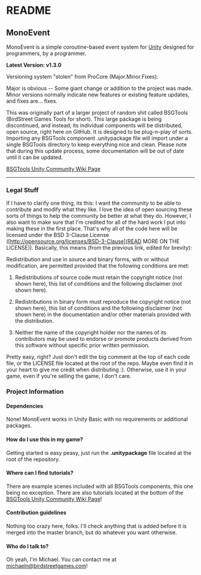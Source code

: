 # README #

## MonoEvent ##

MonoEvent is a simple coroutine-based event system for [Unity](http://unity3d.com/) designed for programmers, by a programmer.

**Latest Version: v1.3.0**

Versioning system "stolen" from ProCore (Major.Minor.Fixes):

Major is obvious -- Some giant change or addition to the project was made. Minor versions normally indicate new features or existing feature updates, and fixes are... fixes.

This was originally part of a larger project of random shit called BSGTools (BirdStreet Games Tools for short). This large package is being discontinued, and instead, its individual components will be distributed, open source, right here on GitHub. It is designed to be plug-n-play of sorts. Importing any BSGTools component .unitypackage file will import under a single BSGTools directory to keep everything nice and clean. Please note that during this update process, some documentation will be out of date until it can be updated.

[BSGTools Unity Community Wiki Page](http://wiki.unity3d.com/index.php/BSGTools)

---
### Legal Stuff ###

If I have to clarify one thing, its this: I want the community to be able to contribute and modify what they like. I love the idea of open sourcing these sorts of things to help the community be better at what they do. However, I also want to make sure that I'm credited for all of the hard work I put into making these in the first place. That's why all of the code here will be licensed under the BSD 3-Clause License ([http://opensource.org/licenses/BSD-3-Clause](READ MORE ON THE LICENSE)). Basically, this means (from the previous link, edited for brevity):

Redistribution and use in source and binary forms, with or without modification, are permitted provided that the following conditions are met:

1. Redistributions of source code must retain the copyright notice (not shown here), this list of conditions and the following disclaimer (not shown here).

2. Redistributions in binary form must reproduce the copyright notice (not shown here), this list of conditions and the following disclaimer (not shown here) in the documentation and/or other materials provided with the distribution.

3. Neither the name of the copyright holder nor the names of its contributors may be used to endorse or promote products derived from this software without specific prior written permission.

Pretty easy, right? Just don't edit the big comment at the top of each code file, or the LICENSE file located at the root of the repo. Maybe even find it in your heart to give me credit when distributing :). Otherwise, use it in your game, even if you're selling the game, I don't care.

### Project Information ###

#### Dependencies ####
None! MonoEvent works in Unity Basic with no requirements or additional packages.

#### How do I use this in my game? ###
Getting started is easy peasy, just run the **.unitypackage** file located at the root of the repository.

#### Where can I find tutorials? ####
There are example scenes included with all BSGTools components, this one being no exception. There are also tutorials located at the bottom of the [BSGTools Unity Community Wiki Page](http://wiki.unity3d.com/index.php/BSGTools)!

#### Contribution guidelines ####
Nothing too crazy here, folks. I'll check anything that is added before it is merged into the master branch, but do whatever you want otherwise.

#### Who do I talk to? ####
Oh yeah, I'm Michael. You can contact me at [michaeln@birdstreetgames.com](mailto:michaeln@birdstreetgames.com)!
